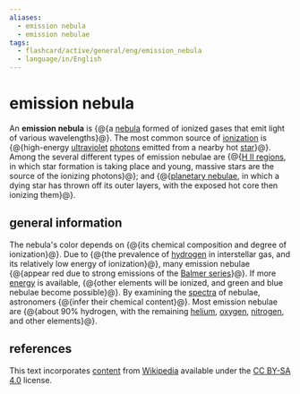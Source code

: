 ```yaml
---
aliases:
  - emission nebula
  - emission nebulae
tags:
  - flashcard/active/general/eng/emission_nebula
  - language/in/English
---
```


# emission nebula

An __emission nebula__ is {@{a [nebula](nebula.md) formed of ionized gases that emit light of various wavelengths}@}. The most common source of [ionization](ionization.md) is {@{high-energy [ultraviolet](ultraviolet.md) [photons](photon.md) emitted from a nearby hot [star](star.md)}@}. Among the several different types of emission nebulae are {@{[H II regions](H%20II%20region.md), in which star formation is taking place and young, massive stars are the source of the ionizing photons}@}; and {@{[planetary nebulae](planetary%20nebula.md), in which a dying star has thrown off its outer layers, with the exposed hot core then ionizing them}@}. <!--SR:!2025-02-17,132,290!2025-08-16,296,330!2025-04-05,161,270!2025-05-26,211,310-->

## general information

The nebula's color depends on {@{its chemical composition and degree of ionization}@}. Due to {@{the prevalence of [hydrogen](hydrogen.md) in interstellar gas, and its relatively low energy of ionization}@}, many emission nebulae {@{appear red due to strong emissions of the [Balmer series](Balmer%20series.md)}@}. If more [energy](energy.md) is available, {@{other elements will be ionized, and green and blue nebulae become possible}@}. By examining the [spectra](astronomical%20spectroscopy.md#stellar%20spectrum) of nebulae, astronomers {@{infer their chemical content}@}. Most emission nebulae are {@{about 90% hydrogen, with the remaining [helium](helium.md), [oxygen](oxygen.md), [nitrogen](nitrogen.md), and other elements}@}. <!--SR:!2025-03-07,164,310!2025-03-19,155,270!2025-09-30,287,290!2025-03-14,168,310!2025-06-30,256,330!2025-01-27,127,290-->

## references

This text incorporates [content](https://en.wikipedia.org/wiki/emission_nebula) from [Wikipedia](Wikipedia.md) available under the [CC BY-SA 4.0](https://creativecommons.org/licenses/by-sa/4.0/) license.
